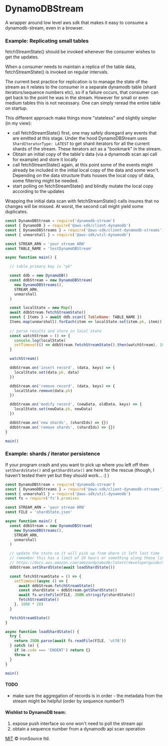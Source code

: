 # DynamoDBStream

A wrapper around low level aws sdk that makes it easy to consume a dynamodb-stream, even in a browser.

### Example: Replicating small tables

fetchStreamState() should be invoked whenever the consumer wishes to get the updates.

When a consumer needs to maintain a replica of the table data, fetchStreamState() is invoked on regular intervals.

The current best practice for replication is to manage the state of the stream as it relates to the consumer in a separate dynamodb table (shard iterators/sequence numbers etc), so if a failure occurs, that consumer can get back to the point he was in the stream. However for small or even medium tables this is not necessary. One can simply reread the entire table on startup.

This different approach make things more "stateless" and slightly simpler (in my view):

- call fetchStreamState() first, one may safely disregard any events that are emitted at this stage. Under the hood DynamoDBStream uses ```ShardIteratorType: LATEST``` to get shard iterators for all the current shards of the stream. These iterators act as a "bookmark" in the stream.
- Obtain an initial copy of the table's data (via a dynamodb scan api call for example) and store it locally
- call fetchStreamState() again, at this point some of the events might already be included in the initial local copy of the data and some won't. Depending on the data structure thats houses the local copy of data, some filtering might be needed.
- start polling on fetchStreamState() and blindly mutate the local copy according to the updates

Wrapping the initial data scan with fetchStreamState() calls insures that no changes will be missed. At worst, the second call might yield some duplicates.

```js
const DynamoDBStream = require('dynamodb-stream')
const { DynamoDB } = require('@aws-sdk/client-dynamodb')
const { DynamoDBStreams } = require('@aws-sdk/client-dynamodb-streams')
const { unmarshall } = require('@aws-sdk/util-dynamodb')

const STREAM_ARN = 'your stream ARN'
const TABLE_NAME = 'testDynamoDBStream'

async function main() {

  // table primary key is "pk"

  const ddb = new DynamoDB()
  const ddbStream = new DynamoDBStream(
    new DynamoDBStreams(),
    STREAM_ARN,
    unmarshall
  )

  const localState = new Map()
  await ddbStream.fetchStreamState()
  const { Items } = await ddb.scan({ TableName: TABLE_NAME })
  Items.map(unmarshall).forEach(item => localState.set(item.pk, item))
  
  // parse results and store in local state
  const watchStream = () => {
    console.log(localState)
    setTimeout(() => ddbStream.fetchStreamState().then(watchStream), 10 * 1000)
  }

  watchStream()

  ddbStream.on('insert record', (data, keys) => {
    localState.set(data.pk, data)
  })

  ddbStream.on('remove record', (data, keys) => {
    localState.remove(data.pk)
  })

  ddbStream.on('modify record', (newData, oldData, keys) => {
    localState.set(newData.pk, newData)
  })

  ddbStream.on('new shards', (shardIds) => {})
  ddbStream.on('remove shards', (shardIds) => {})
}

main()
```

### Example: shards / iterator persistence

If your program crash and you want to pick up where you left off then `setShardsState()` and `getShardState()` are here for the rescue (though, I haven't tested them yet but they should work... :) )

```js
const DynamoDBStream = require('dynamodb-stream')
const { DynamoDBStreams } = require('@aws-sdk/client-dynamodb-streams')
const { unmarshall } = require('@aws-sdk/util-dynamodb')
const fs = require('fs').promises

const STREAM_ARN = 'your stream ARN'
const FILE = 'shardState.json'

async function main() {
  const ddbStream = new DynamoDBStream(
    new DynamoDBStreams(),
    STREAM_ARN,
    unmarshall
  )

  // update the state so it will pick up from where it left last time
  // remember this has a limit of 24 hours or something along these lines
  // https://docs.aws.amazon.com/amazondynamodb/latest/developerguide/Streams.html
  ddbStream.setShardState(await loadShardState())

  const fetchStreamState = () => {
    setTimeout(async () => {
      await ddbStream.fetchStreamState()
      const shardState = ddbStream.getShardState()
      await fs.writeFile(FILE, JSON.stringify(shardState))
      fetchStreamState()
    }, 1000 * 20)
  }

  fetchStreamState()
}

async function loadShardState() {
  try {
    return JSON.parse(await fs.readFile(FILE, 'utf8'))
  } catch (e) {
    if (e.code === 'ENOENT') return {}
    throw e
  }
}

main()
```

#### TODO
 - make sure the aggregation of records is in order - the metadata from the stream might be helpful (order by sequence number?)
 
#### Wishlist to DynamoDB team:
1. expose push interface so one won't need to poll the stream api
2. obtain a sequence number from a dynamodb api scan operation

[MIT](http://opensource.org/licenses/MIT) © ironSource ltd.

